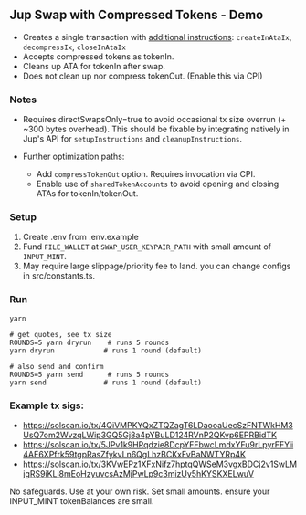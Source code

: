 ## Jup Swap with Compressed Tokens - Demo

-   Creates a single transaction with [additional instructions](https://github.com/Lightprotocol/example-jupiter-swap-node/blob/main/src/buildCompressedSwapTx.ts#L192-L200): `createInAtaIx`, `decompressIx`, `closeInAtaIx`
-   Accepts compressed tokens as tokenIn.
-   Cleans up ATA for tokenIn after swap.
-   Does not clean up nor compress tokenOut. (Enable this via CPI)

### Notes

-   Requires directSwapsOnly=true to avoid occasional tx size overrun (+ ~300 bytes overhead). This should be fixable by integrating natively in Jup's API for `setupInstructions` and `cleanupInstructions`.

-   Further optimization paths:
    -   Add `compressTokenOut` option. Requires invocation via CPI.
    -   Enable use of `sharedTokenAccounts` to avoid opening and closing ATAs for tokenIn/tokenOut.

### Setup

1. Create .env from .env.example
2. Fund `FILE_WALLET` at `SWAP_USER_KEYPAIR_PATH` with small amount of `INPUT_MINT`.
3. May require large slippage/priority fee to land. you can change configs in src/constants.ts.

### Run

```
yarn
```

```
# get quotes, see tx size
ROUNDS=5 yarn dryrun    # runs 5 rounds
yarn dryrun            # runs 1 round (default)
```

```
# also send and confirm
ROUNDS=5 yarn send      # runs 5 rounds
yarn send              # runs 1 round (default)
```

### Example tx sigs:

-   https://solscan.io/tx/4QiVMPKYQxZTQZagT6LDaooaUecSzFNTWkHM3UsQ7om2WvzqLWip3GQ5Gj8a4pYBuLD124RVnP2QKvp6EPRBidTK
-   https://solscan.io/tx/5JPv1k9HRqdzie8DcpYFFbwcLmdxYFu9rLpyrFFYii4AE6XPfrk59tgpRasZfykvLn6QgLhzBCKxFvBaNWTYRp4K
-   https://solscan.io/tx/3KVwEPz1XFxNifz7hptqQWSeM3vgxBDCj2v1SwLMjgRS9iKLi8mEoHzyuvcsAzMjPwLp9c3mizUy5hKYSKXELwuV

No safeguards. Use at your own risk. Set small amounts. ensure your INPUT_MINT tokenBalances are small.
